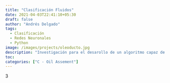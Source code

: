 ```yaml
---
title: "Clasificación Fluidos"
date: 2021-04-03T22:41:10+05:30
draft: false
author: "Andrés Delgado"
tags:
  - Clasificación
  - Redes Neuronales
  - Python
image: /images/projects/oleoducto.jpg
description: "Investigación para el desarollo de un algoritmo capaz de clasificar fluidos gaseos y líquidos"
toc:
categories: ["C - Oil Assement"]
---
```


3

